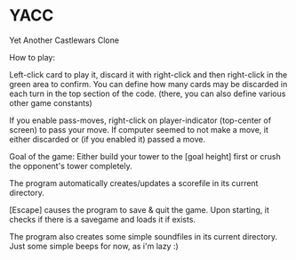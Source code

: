 # YACC
Yet Another Castlewars Clone

How to play:

Left-click card to play it, discard it with right-click and then right-click in the green area to confirm.
You can define how many cards may be discarded in each turn in the top section of the code. (there, you can also define various other game constants)

If you enable pass-moves, right-click on player-indicator (top-center of screen) to pass your move.
If computer seemed to not make a move, it either discarded or (if you enabled it) passed a move.

Goal of the game:
Either build your tower to the [goal height] first or crush the opponent's tower completely.

The program automatically creates/updates a scorefile in its current directory.

[Escape] causes the program to save & quit the game.
Upon starting, it checks if there is a savegame and loads it if exists.

The program also creates some simple soundfiles in its current directory. Just some simple beeps for now, as i'm lazy :)
